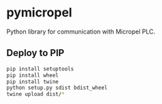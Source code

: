 # pymicropel
Python library for communication with Micropel PLC.

## Deploy to PIP
```bash
pip install setuptools
pip install wheel
pip install twine
python setup.py sdist bdist_wheel
twine upload dist/*
```
